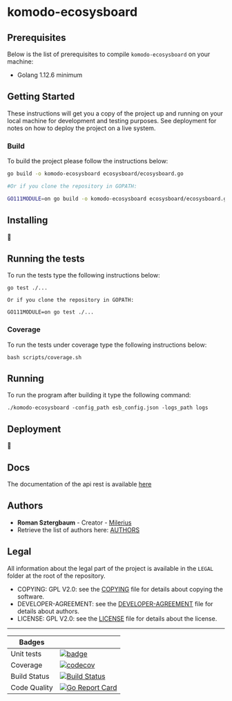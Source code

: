 # komodo-ecosysboard

## Prerequisites

Below is the list of prerequisites to compile `komodo-ecosysboard` on your machine:

- Golang 1.12.6 minimum

## Getting Started

These instructions will get you a copy of the project up and running on your local machine for development and testing purposes.
See deployment for notes on how to deploy the project on a live system.

### Build

To build the project please follow the instructions below:

```bash
go build -o komodo-ecosysboard ecosysboard/ecosysboard.go

#Or if you clone the repository in GOPATH:

GO111MODULE=on go build -o komodo-ecosysboard ecosysboard/ecosysboard.go
```

## Installing

:construction:

## Running the tests

To run the tests type the following instructions below:

```
go test ./...

Or if you clone the repository in GOPATH:

GO111MODULE=on go test ./...
```

### Coverage

To run the tests under coverage type the following instructions below:

```
bash scripts/coverage.sh 
```

## Running

To run the program after building it type the following command:

```
./komodo-ecosysboard -config_path esb_config.json -logs_path logs
```

## Deployment

:construction:

## Docs

The documentation of the api rest is available [here](./docs/api.md)

## Authors

-  **Roman Sztergbaum** - Creator - [Milerius](https://github.com/Milerius)
- Retrieve the list of authors here: [AUTHORS](LEGAL/AUTHORS)

## Legal

All information about the legal part of the project is available in the `LEGAL` folder at the root of the repository.

- COPYING: GPL V2.0: see the [COPYING](LEGAL/COPYING) file for details about copying the software.
- DEVELOPER-AGREEMENT: see the [DEVELOPER-AGREEMENT](LEGAL/DEVELOPER-AGREEMENT) file for details about authors.
- LICENSE: GPL V2.0: see the [LICENSE](LEGAL/LICENSE) file for details about the license.

***

| Badges     |                                                                                                                                                              |
|------------|--------------------------------------------------------------------------------------------------------------------------------------------------------------|
| Unit tests | [![badge](https://report.ci/status/KomodoPlatform/komodo-ecosysboard/badge.svg?branch=master)](https://report.ci/status/KomodoPlatform/komodo-ecosysboard?branch=master) |
| Coverage   | [![codecov](https://codecov.io/gh/KomodoPlatform/komodo-ecosysboard/branch/master/graph/badge.svg)](https://codecov.io/gh/KomodoPlatform/komodo-ecosysboard)                                                                                                                                                              |
| Build Status | [![Build Status](https://travis-ci.com/KomodoPlatform/komodo-ecosysboard.svg?branch=master)](https://travis-ci.com/KomodoPlatform/komodo-ecosysboard)                                                                                                                                                              |
| Code Quality | [![Go Report Card](https://goreportcard.com/badge/github.com/KomodoPlatform/komodo-ecosysboard)](https://goreportcard.com/report/github.com/KomodoPlatform/komodo-ecosysboard)
